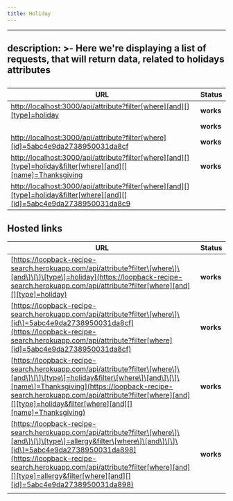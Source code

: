 ```yaml
---
title: Holiday
---
```

---
description: >-
  Here we're displaying a list of requests, that will return data, related to
  holidays attributes
---



##

| URL | Status |
| --- | --- |
| [http://localhost:3000/api/attribute?filter\[where\]\[and\]\[\]\[type\]=holiday](http://localhost:3000/api/attribute?filter[where][and][][type]=holiday) | **works** |
|  | **works** |
| [http://localhost:3000/api/attribute?filter\[where\]\[id\]=5abc4e9da2738950031da8cf](http://localhost:3000/api/attribute?filter[where][id]=5abc4e9da2738950031da8cf) | **works** |
| [http://localhost:3000/api/attribute?filter\[where\]\[and\]\[\]\[type\]=holiday&filter\[where\]\[and\]\[\]\[name\]=Thanksgiving](http://localhost:3000/api/attribute?filter[where][and][][type]=holiday&filter[where][and][][name]=Thanksgiving) | **works** |
| [http://localhost:3000/api/attribute?filter\[where\]\[and\]\[\]\[type\]=holiday&filter\[where\]\[and\]\[\]\[id\]=5abc4e9da2738950031da8c9](http://localhost:3000/api/attribute?filter[where][and][][type]=holiday&filter[where][and][][id]=5abc4e9da2738950031da8c9) |  |

## Hosted links

| URL | Status |
| --- | --- | 
| [https://loopback-recipe-search.herokuapp.com/api/attribute?filter\[where\]\[and\]\[\]\[type\]=holiday](https://loopback-recipe-search.herokuapp.com/api/attribute?filter[where][and][][type]=holiday) | **works** |
| [https://loopback-recipe-search.herokuapp.com/api/attribute?filter\[where\]\[id\]=5abc4e9da2738950031da8cf](https://loopback-recipe-search.herokuapp.com/api/attribute?filter[where][id]=5abc4e9da2738950031da8cf) | **works** |
| [https://loopback-recipe-search.herokuapp.com/api/attribute?filter\[where\]\[and\]\[\]\[type\]=holiday&filter\[where\]\[and\]\[\]\[name\]=Thanksgiving](https://loopback-recipe-search.herokuapp.com/api/attribute?filter[where][and][][type]=holiday&filter[where][and][][name]=Thanksgiving) | **works** |
| [https://loopback-recipe-search.herokuapp.com/api/attribute?filter\[where\]\[and\]\[\]\[type\]=allergy&filter\[where\]\[and\]\[\]\[id\]=5abc4e9da2738950031da898](https://loopback-recipe-search.herokuapp.com/api/attribute?filter[where][and][][type]=allergy&filter[where][and][][id]=5abc4e9da2738950031da898) | **works** |
|  |  |
